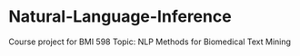 # Natural-Language-Inference
Course project for  BMI 598 Topic: NLP Methods for Biomedical Text Mining
